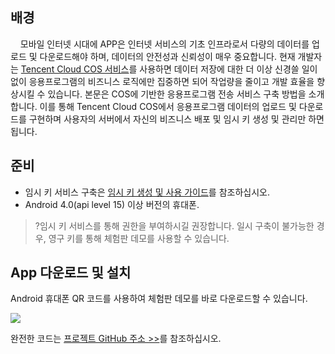 ## 배경
&nbsp;&nbsp;&nbsp;&nbsp;모바일 인터넷 시대에 APP은 인터넷 서비스의 기초 인프라로서 다량의 데이터를 업로드 및 다운로드해야 하며, 데이터의 안전성과 신뢰성이 매우 중요합니다. 현재 개발자는 [Tencent Cloud COS 서비스](https://cloud.tencent.com/product/cos)를 사용하면 데이터 저장에 대한 더 이상 신경쓸 일이 없이 응용프로그램의 비즈니스 로직에만 집중하면 되어 작업량을 줄이고 개발 효율을 향상시킬 수 있습니다. 본문은 COS에 기반한 응용프로그램 전송 서비스 구축 방법을 소개합니다. 이를 통해 Tencent Cloud COS에서 응용프로그램 데이터의 업로드 및 다운로드를 구현하며 사용자의 서버에서 자신의 비즈니스 배포 및 임시 키 생성 및 관리만 하면 됩니다.

## 준비

- 임시 키 서비스 구축은 [임시 키 생성 및 사용 가이드](https://cloud.tencent.com/document/product/436/14048)를 참조하십시오.
- Android 4.0(api level 15) 이상 버전의 휴대폰.

>?임시 키 서비스를 통해 권한을 부여하시길 권장합니다. 일시 구축이 불가능한 경우, 영구 키를 통해 체험판 데모를 사용할 수 있습니다.


## App 다운로드 및 설치


Android 휴대폰 QR 코드를 사용하여 체험판 데모를 바로 다운로드할 수 있습니다.

![](https://main.qcloudimg.com/raw/2687b91ad1d02d335a9f264411275318.png)

완전한 코드는 [프로젝트 GitHub 주소 >>](https://github.com/tencentyun/qcloud-sdk-android-samples/tree/master/COSTransferPractice)를 참조하십시오.
